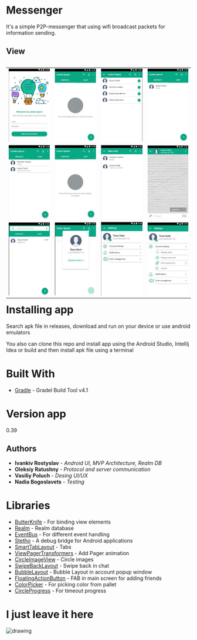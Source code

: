 # Messenger
It's a simple P2P-messenger that using wifi broadcast packets for information sending.

## View
<table align="left" width="100%">
  <tbody>
    <tr>
      <td> <img src="./screenshots/1.jpg" alt="drawing"/> </td>
      <td> <img src="./screenshots/2.jpg" alt="drawing"/> </td>
      <td> <img src="./screenshots/3.jpg" alt="drawing"/> </td>
      <td> <img src="./screenshots/4.jpg" alt="drawing"/> </td>
    </tr>
    <tr>
        <td> <img src="./screenshots/5.jpg" alt="drawing"/> </td>
        <td> <img src="./screenshots/6.jpg" alt="drawing"/> </td>
        <td> <img src="./screenshots/7.jpg" alt="drawing"/> </td>
        <td> <img src="./screenshots/9.jpg" alt="drawing"/> </td>
    </tr>
    <tr>
          <td> <img src="./screenshots/10.jpg" alt="drawing"/> </td>
          <td> <img src="./screenshots/11.jpg" alt="drawing"/> </td>
          <td> <img src="./screenshots/12.jpg" alt="drawing"/> </td>
          <td> <img src="./screenshots/13.jpg" alt="drawing"/> </td>
    </tr>
    <tr>
    </tr>
  </tbody>
</table>

# Installing app

Search apk file in releases, download and run on your device or use android emulators

You also can clone this repo and install app using the Android Studio, Intellij Idea or build and then install apk file using a terminal

# Built With

* [Gradle](https://gradle.org/install/) - Gradel Build Tool v4.1

# Version app

0.39

## Authors
* **Ivankiv Rostyslav** - *Android UI, MVP Architecture, Realm DB*
* **Oleksiy Ratushny** - *Protocol and server communication*
* **Vasiliy Poluch** - *Desing UI/UX*
* **Nadia Bogoslavets** - *Testing*

# Libraries
* [ButterKnife](http://jakewharton.github.io/butterknife/) - For binding view elements
* [Realm](https://realm.io/docs/java/latest/) - Realm database
* [EventBus](https://github.com/greenrobot/EventBus/) - For different event handling
* [Stetho](http://facebook.github.io/stetho/) - A debug bridge for Android applications
* [SmartTabLayout](https://github.com/ogaclejapan/SmartTabLayout/) - Tabs
* [ViewPagerTransformers](https://github.com/geftimov/android-viewpager-transformers/) - Add Pager animation
* [CircleImageView](https://github.com/hdodenhof/CircleImageView/) - Circle images
* [SwipeBackLayout](https://github.com/YoKeyword/SwipeBackFragment/) - Swipe back in chat
* [BubbleLayout](https://github.com/MasayukiSuda/BubbleLayout/) - Bubble Layout in account popup window 
* [FloatingActionButton](https://github.com/makovkastar/FloatingActionButton/) - FAB in main screen for adding friends
* [ColorPicker](https://github.com/QuadFlask/colorpicker/) - For picking color from pallet
* [CircleProgress](https://github.com/lzyzsd/CircleProgress/) - For timeout progress

# I just leave it here
<img src="https://hikaruzone.files.wordpress.com/2015/10/in-case-of-fire-1-git-commit-2-git-push-3-leave-building2.png?w=800&h=559" alt="drawing" width="600" height="400"/>